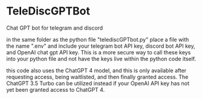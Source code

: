 # TeleDiscGPTBot
Chat GPT bot for telegram and discord

in the same folder as the python file "telediscGPTbot.py" place a file with the name ".env" and include your telegram bot API key, discord bot API key, and OpenAI chat gpt API key.  This is a more secure way to call these keys into your python file and not have the keys live within the python code itself.

this code also uses the ChatGPT 4 model, and this is only available after requesting access, being waitlisted, and then finally granted access.  The ChatGPT 3.5 Turbo can be utilized instead if your OpenAI API key has not yet been granted access to ChatGPT 4.